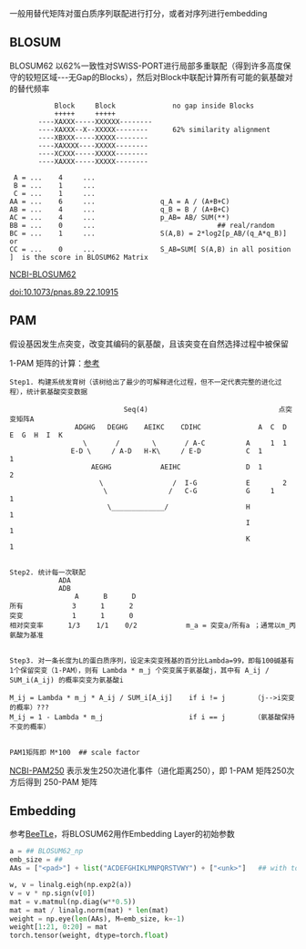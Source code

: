 

一般用替代矩阵对蛋白质序列联配进行打分，或者对序列进行embedding

## BLOSUM

BLOSUM62 以62%一致性对SWISS-PORT进行局部多重联配（得到许多高度保守的较短区域---无Gap的Blocks），然后对Block中联配计算所有可能的氨基酸对的替代频率

```
           Block     Block              no gap inside Blocks
           +++++     +++++
       ----XAXXX-----XXXXXX--------
       ----XAXXX--X--XXXXX--------      62% similarity alignment
       ----XBXXX-----XXXXX--------        
       ----XAXXXX----XXXXX--------
       ----XCXXX-----XXXXX--------
       ----XAXXX-----XXXXX--------

 A = ...    4     ...           
 B = ...    1     ...           
 C = ...    1     ...
AA = ...    6     ...                q_A = A / (A+B+C)  
AB = ...    4     ...                q_B = B / (A+B+C)
AC = ...    4     ...                p_AB= AB/ SUM(**)
BB = ...    0     ...                              ## real/random
BC = ...    1     ...                S(A,B) = 2*log2[p_AB/(q_A*q_B)]    or
CC = ...    0     ...                S_AB=SUM[ S(A,B) in all position ]  is the score in BLOSUM62 Matrix
```

[NCBI-BLOSUM62](https://www.ncbi.nlm.nih.gov/IEB/ToolBox/C_DOC/lxr/source/data/BLOSUM62)

[doi:10.1073/pnas.89.22.10915](https://sci-hub.se/10.1073/pnas.89.22.10915)


## PAM

假设基因发生点突变，改变其编码的氨基酸，且该突变在自然选择过程中被保留

1-PAM 矩阵的计算：[参考](https://zhuanlan.zhihu.com/p/643775292)
```
Step1. 构建系统发育树（该树给出了最少的可解释进化过程，但不一定代表完整的进化过程），统计氨基酸突变数据

                            Seq(4)                                点突变矩阵A    
                ADGHG   DEGHG    AEIKC    CDIHC              A  C  D  E  G  H  I  K
                  \       /        \       / A-C          A     1  1
               E-D \     / A-D   H-K\     / E-D           C  1           1
                    AEGHG            AEIHC                D  1        2
                      \                 /  I-G            E        2
                       \               /   C-G            G     1              1
                        \_____________/                   H                       1
                                                          I              1
                                                          K                 1


Step2. 统计每一次联配
            ADA
            ADB
                A      B      D
所有            3      1      2
突变            1      1      0
相对突变率      1/3    1/1    0/2            m_a = 突变a/所有a ；通常以m_丙氨酸为基准


Step3. 对一条长度为L的蛋白质序列，设定未突变残基的百分比Lambda=99，即每100碱基有1个保留突变（1-PAM），则有 Lambda * m_j 个突变属于氨基酸j，其中有 A_ij / SUM_i(A_ij) 的概率突变为氨基酸i

M_ij = Lambda * m_j * A_ij / SUM_i[A_ij]    if i != j       （j-->i突变的概率）???
M_ij = 1 - Lambda * m_j                     if i == j       （氨基酸保持不变的概率）


PAM1矩阵即 M*100  ## scale factor
```

[NCBI-PAM250](https://www.ncbi.nlm.nih.gov/IEB/ToolBox/C_DOC/lxr/source/data/PAM250) 表示发生250次进化事件（进化距离250），即 1-PAM 矩阵250次方后得到 250-PAM 矩阵




## Embedding

参考[BeeTLe](https://github.com/yuanx749/bcell)，将BLOSUM62用作Embedding Layer的初始参数


```py
a = ## BLOSUM62_np
emb_size = ##
AAs = ["<pad>"] + list("ACDEFGHIKLMNPQRSTVWY") + ["<unk>"]   ## with tokens

w, v = linalg.eigh(np.exp2(a))
v = v * np.sign(v[0])
mat = v.matmul(np.diag(w**0.5))
mat = mat / linalg.norm(mat) * len(mat)
weight = np.eye(len(AAs), M=emb_size, k=-1)
weight[1:21, 0:20] = mat
torch.tensor(weight, dtype=torch.float)
```


